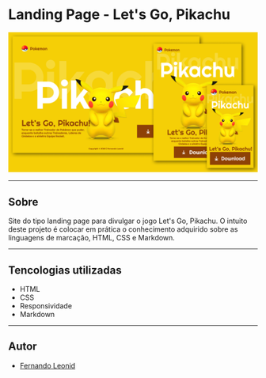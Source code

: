  # Landing Page - Let's Go, Pikachu

 ![](./screenshot/screenshot.png)

 ---
 ## Sobre
 Site do tipo landing page para divulgar o jogo Let's Go, Pikachu.
 O intuito deste projeto é colocar em prática o conhecimento adquirido sobre as linguagens de marcação, HTML, CSS e Markdown.

 ---
 ## Tencologias utilizadas
 - HTML
 - CSS
 - Responsividade
 - Markdown

 ---
 ## Autor

 - [Fernando Leonid](https://github.com/fernandoleonid/)
